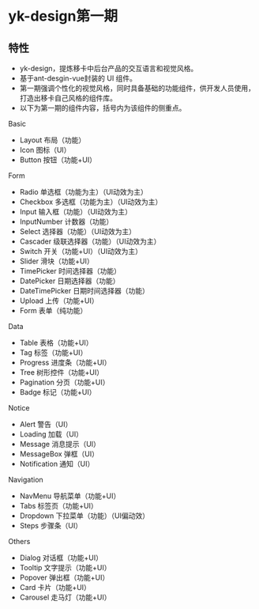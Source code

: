 # yk-design第一期

## 特性

- yk-design，提炼移卡中后台产品的交互语言和视觉风格。
- 基于ant-desgin-vue封装的 UI 组件。
- 第一期强调个性化的视觉风格，同时具备基础的功能组件，供开发人员使用，打造出移卡自己风格的组件库。
- 以下为第一期的组件内容，括号内为该组件的侧重点。

Basic

- Layout 布局（功能）
- Icon 图标（UI）
- Button 按钮（功能+UI）

Form

- Radio 单选框（功能为主）（UI动效为主）
- Checkbox 多选框（功能为主）（UI动效为主）
- Input 输入框（功能）（UI动效为主）
- InputNumber 计数器（功能）
- Select 选择器（功能）（UI动效为主）
- Cascader 级联选择器（功能）（UI动效为主）
- Switch 开关（功能+UI）（UI动效为主）
- Slider 滑块（功能+UI）
- TimePicker 时间选择器（功能）
- DatePicker 日期选择器（功能）
- DateTimePicker 日期时间选择器（功能）
- Upload 上传（功能+UI）
- Form 表单（纯功能）

Data

- Table 表格（功能+UI）
- Tag 标签（功能+UI）
- Progress 进度条（功能+UI）
- Tree 树形控件（功能+UI）
- Pagination 分页（功能+UI）
- Badge 标记（功能+UI）

Notice

- Alert 警告（UI）
- Loading 加载（UI）
- Message 消息提示（UI）
- MessageBox 弹框（UI）
- Notification 通知（UI）

Navigation

- NavMenu 导航菜单（功能+UI）
- Tabs 标签页（功能+UI）
- Dropdown 下拉菜单（功能）（UI偏动效）
- Steps 步骤条（UI）

Others

- Dialog 对话框（功能+UI）
- Tooltip 文字提示（功能+UI）
- Popover 弹出框（功能+UI）
- Card 卡片（功能+UI）
- Carousel 走马灯（功能+UI）